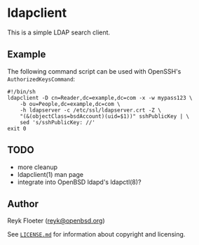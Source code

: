 ldapclient
==========

This is a simple LDAP search client.

Example
-------

The following command script can be used with OpenSSH's
`AuthorizedKeysCommand`:

```
#!/bin/sh
ldapclient -D cn=Reader,dc=example,dc=com -x -w mypass123 \
	-b ou=People,dc=example,dc=com \
	-h ldapserver -c /etc/ssl/ldapserver.crt -Z \
	"(&(objectClass=bsdAccount)(uid=$1))" sshPublicKey | \
	sed 's/sshPublicKey: //'
exit 0
```

TODO
----

- more cleanup
- ldapclient(1) man page
- integrate into OpenBSD ldapd's ldapctl(8)?

Author
------

Reyk Floeter (reyk@openbsd.org)

See [`LICENSE.md`](https://github.com/reyk/ldapclient/blob/master/LICENSE.md)
for information about copyright and licensing.
